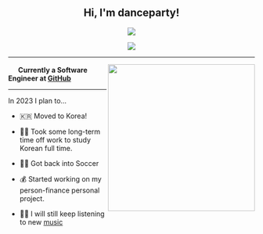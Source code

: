 <h2 align="center">Hi, I'm danceparty!</h2>
<p align="center">
  <img src="https://komarev.com/ghpvc/?username=DanceParty&color=ff69b4&label=oddish+leaves">
</p>
<p align="center">
  <img src="https://i.redd.it/egeh5vkddur01.gif">
</p>

--------
<a href="https://github.com/kittinan/spotify-github-profile">
  <img height="300" align="right" src="https://spotify-github-profile.vercel.app/api/view?uid=jkd65&cover_image=true">
</a>

**<img height="17" src="https://upload.wikimedia.org/wikipedia/commons/9/91/Octicons-mark-github.svg">  Currently a Software Engineer at <a href="https://github.com">GitHub</a>**

--------

In 2023 I plan to...

- 🇰🇷 Moved to Korea!

- 🏃‍♂️ Took some long-term time off work to study Korean full time.

- 🧗‍♂️ Got back into Soccer

- 💰 Started working on my person-finance personal project.

- 👩‍🎤 I will still keep listening to new <a href="https://www.last.fm/user/keevandance">music</a>
